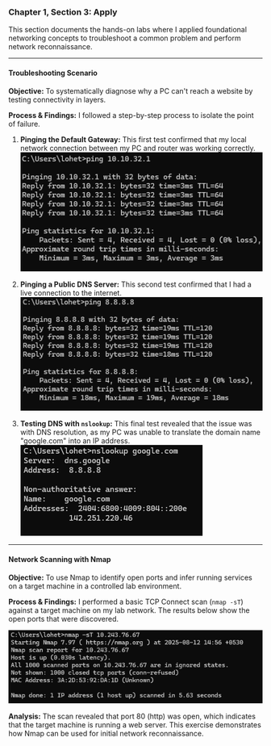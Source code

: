 ### Chapter 1, Section 3: Apply

This section documents the hands-on labs where I applied foundational networking concepts to troubleshoot a common problem and perform network reconnaissance.

---
#### Troubleshooting Scenario

**Objective:** To systematically diagnose why a PC can't reach a website by testing connectivity in layers.

**Process & Findings:**
I followed a step-by-step process to isolate the point of failure.

1.  **Pinging the Default Gateway:** This first test confirmed that my local network connection between my PC and router was working correctly.
    ![Screenshot of pinging the default gateway](ping_gateway.png)

2.  **Pinging a Public DNS Server:** This second test confirmed that I had a live connection to the internet.
    ![Screenshot of pinging a public DNS server](ping_dns.png)

3.  **Testing DNS with `nslookup`:** This final test revealed that the issue was with DNS resolution, as my PC was unable to translate the domain name "google.com" into an IP address.
    ![Screenshot of the nslookup command](nslookup_results.png)

---
#### Network Scanning with Nmap

**Objective:** To use Nmap to identify open ports and infer running services on a target machine in a controlled lab environment.

**Process & Findings:**
I performed a basic TCP Connect scan (`nmap -sT`) against a target machine on my lab network. The results below show the open ports that were discovered.

![Screenshot of Nmap scan results](nmap_scan.png)

**Analysis:** The scan revealed that port 80 (http) was open, which indicates that the target machine is running a web server. This exercise demonstrates how Nmap can be used for initial network reconnaissance.
